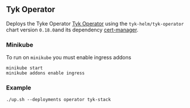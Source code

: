 ## Tyk Operator
Deploys the Tyke Operator [Tyk Operator](https://github.com/TykTechnologies/tyk-operator)
using the `tyk-helm/tyk-operator` chart version `0.18.0`and its dependency
[cert-manager](https://github.com/jetstack/cert-manager).

### Minikube
To run on `minikube` you must enable ingress addons

```
minikube start
minikube addons enable ingress
```

### Example
```
./up.sh --deployments operator tyk-stack
```
